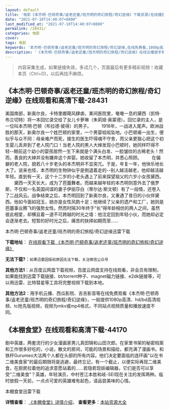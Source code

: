 ```yaml
---
layout: default
title: '电影《本杰明·巴顿奇事/返老还童/班杰明的奇幻旅程/奇幻逆缘》下载资源/在线播放/视频地址/1080p/高清/蓝光'
date: "2021-07-10T14:40:07+0800"
last_modified_at: "2021-07-10T14:40:07+0800"
permalink: /28431/
categories: 电影
cover:
tags: 电影
keywords: '本杰明·巴顿奇事/返老还童/班杰明的奇幻旅程/奇幻逆缘,在线免费看,1080p高清,bt种子,torrent,百度云盘,magnet,磁力链,迅雷下载资源'
description: '《本杰明·巴顿奇事/返老还童/班杰明的奇幻旅程/奇幻逆缘》在线云播放手机西瓜影院吉吉影音免费看，1080p高清bd/hd未删减完整版和tc抢先枪版，mkv/mp4格式，附带bt/torrent种子、magnet/磁力链、百度云盘、网盘资源迅雷下载链接'
---
```


>内容采集生成，如果链接失效，多试几个，页面最后有更多精彩视频！收藏本页（Ctrl+D)，以后再找不麻烦。


## 《本杰明·巴顿奇事/返老还童/班杰明的奇幻旅程/奇幻逆缘》在线观看和高清下载-28431

美国南部，新奥尔良，卡特里娜飓风肆虐。某间医院里，奄奄一息的黛西（凯特&middot;布兰切特）将一本回忆录交给了女儿卡萝琳（朱莉娅·奥蒙德）。回忆录的主人，是一位叫本杰明&middot;巴顿（布拉德·彼得）的男子。 　　1918年，一战进入尾声。欧洲战胜的那天，新奥尔良一个姓巴顿的家里，一个男婴呱呱坠地。小巴顿甫一出生，便似乎与众不同：母亲难产而死，接生的医生吓得魂不守舍，而父亲更狠心把这个初生婴儿丢弃到了老人院门口！当老人院的黑人大婶发现小巴顿时，她同样吓得不轻--眼前这个幼小的婴孩居然一生下来就是个满头白发、一脸皱纹的古稀老头！然而，善良的大婶并没有嫌弃这个弃婴。她收留了本杰明，并悉心照顾。 　　在偏僻的老人院，貌若八十岁老头的本杰明并不显突兀。于是，年复一年，他快乐地长大了。说来也怪，本杰明的生物钟似乎是倒退着走的--别人越活越老，他却越活越年轻。直到有一天，这个十二岁的小老头遇上了前来探望祖父的六岁小女孩黛西。 　　黛西一天天长大，成为了芭蕾舞者。而越来越年轻的本杰明则意外去了俄罗斯，不仅和一名英国间谍的妻子伊丽莎白（蒂尔达·斯文顿）有了一段情，还卷入了二战风云。战争结束之后，本杰明回到了新奥尔良，又重遇了昔日的小伙伴黛西。他如今面如冠玉，她亦是女性风韵十足；他继续了父亲的遗产和工厂，她则是芭蕾事业腾飞的强势女性。然而时隔30年终于&ldquo;长&rdquo;得年龄相仿的两人之间，虽然彼此相爱，却横亘着一道不可跨越的时光之墙：他注定回到年轻小伙，而她却必定会逐渐老去。短暂的好时光之后，痛苦的抉择如期而至......


本杰明·巴顿奇事/返老还童/班杰明的奇幻旅程/奇幻逆缘迅雷下载

**下载地址**： [在线观看下载 《本杰明·巴顿奇事/返老还童/班杰明的奇幻旅程/奇幻逆缘》](https://www.993dy.com//vod-detail-id-20068.html) 


**无法下载?**：`如果迅雷因版权原因无法下载，关注微信公众号 `

**其他方法1**：从百度云网盘下载视频，百度云网盘支持在线观看，非会员有限制，如果能找到迅雷下载链接、bt/torrent种子、magnet磁力链接、e2dk链接等，可以用迅雷、比特彗星等工具将完整视频下载到本地。

**其他方法2**：用手机云播、西瓜影院、吉吉影音等在线免费观看《本杰明·巴顿奇事/返老还童/班杰明的奇幻旅程/奇幻逆缘》，一般提供1080p高清、hd/bd高清视频、tc抢先版视频，视频为mkv或mp4格式，不同站点视频质量和播放速度不同。


## 《本棚食堂》在线观看和高清下载-44170

剧中英雄，两套流行的少女漫画家男儿真田锦和山田次郎。在家里书架的秘密档案和工作很多好吃的，小说，散文的房间，可能的场景和描绘，都充满了漫画书。和铁杆Gurumeo大沽两个人都在头部的所有内容。他们决定要面临的连环画“以在书二维美食家”的最后期限将是逃避，最终忘记，有一个截止，以便实际再现二维美食，在厨房拉着他的追求意愿站着的......若隐若现妖编辑器，它们是否可以享受&ldquo;二维美食”？英雄，年轻演员，中村苍江本胜和岐-SEI现在关注的发挥两种。临时放假一天前，一点点可爱的英雄难有起色，请品尝美味的心情。<!---剧情end--->


本棚食堂迅雷下载

**详情查看**： [《本棚食堂》详情介绍](/movie/44170/)， **查看更多**：[本站资源大全](/movie/t/all/)

